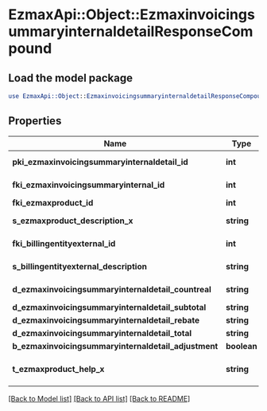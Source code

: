 # EzmaxApi::Object::EzmaxinvoicingsummaryinternaldetailResponseCompound

## Load the model package
```perl
use EzmaxApi::Object::EzmaxinvoicingsummaryinternaldetailResponseCompound;
```

## Properties
Name | Type | Description | Notes
------------ | ------------- | ------------- | -------------
**pki_ezmaxinvoicingsummaryinternaldetail_id** | **int** | The unique ID of the Ezmaxinvoicingsummaryinternaldetail | [optional] 
**fki_ezmaxinvoicingsummaryinternal_id** | **int** | The unique ID of the Ezmaxinvoicingsummaryinternal | [optional] 
**fki_ezmaxproduct_id** | **int** | The unique ID of the Ezmaxproduct | 
**s_ezmaxproduct_description_x** | **string** | The description of the Ezmaxproduct in the language of the requester | 
**fki_billingentityexternal_id** | **int** | The unique ID of the Billingentityexternal | 
**s_billingentityexternal_description** | **string** | The description of the Billingentityexternal | 
**d_ezmaxinvoicingsummaryinternaldetail_countreal** | **string** | The count item invoiced for the product | 
**d_ezmaxinvoicingsummaryinternaldetail_subtotal** | **string** | The subtotal invoiced for the product | 
**d_ezmaxinvoicingsummaryinternaldetail_rebate** | **string** | The rebate for the product | 
**d_ezmaxinvoicingsummaryinternaldetail_total** | **string** | The total invoiced for the product | 
**b_ezmaxinvoicingsummaryinternaldetail_adjustment** | **boolean** | Whether if it&#39;s an adjustment | 
**t_ezmaxproduct_help_x** | **string** | The help message of the Ezmaxproduct in the language of the requester | 

[[Back to Model list]](../README.md#documentation-for-models) [[Back to API list]](../README.md#documentation-for-api-endpoints) [[Back to README]](../README.md)


